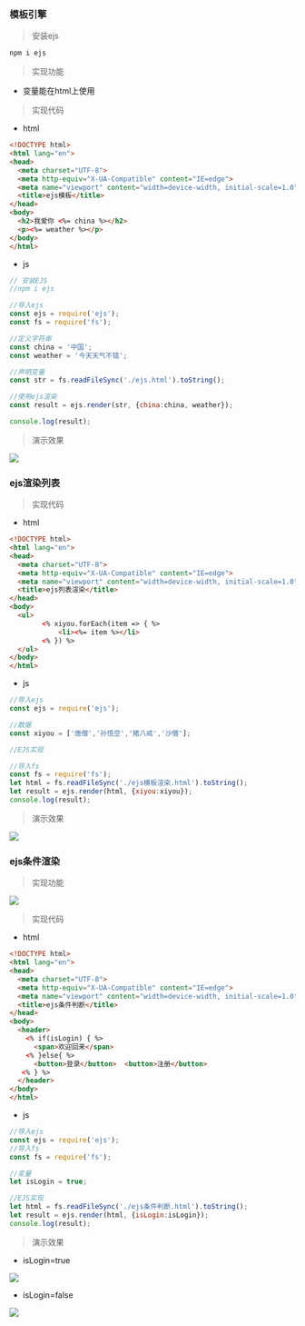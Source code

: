 ### 模板引擎

> 安装ejs

```bash
npm i ejs
```

> 实现功能

- 变量能在html上使用

> 实现代码

- html

```html
<!DOCTYPE html>
<html lang="en">
<head>
  <meta charset="UTF-8">
  <meta http-equiv="X-UA-Compatible" content="IE=edge">
  <meta name="viewport" content="width=device-width, initial-scale=1.0">
  <title>ejs模板</title>
</head>
<body>
  <h2>我爱你 <%= china %></h2>
  <p><%= weather %></p>
</body>
</html>
```

- js

```javascript
// 安装EJS
//npm i ejs

//导入ejs
const ejs = require('ejs');
const fs = require('fs');

//定义字符串
const china = '中国';
const weather = '今天天气不错';

//声明变量
const str = fs.readFileSync('./ejs.html').toString();

//使用ejs渲染
const result = ejs.render(str, {china:china, weather});

console.log(result);

```

> 演示效果

![](https://static-youdao-note.oss-cn-shenzhen.aliyuncs.com/images/202304071311372.webp?x-oss-process=style/webp)

### ejs渲染列表

> 实现代码

- html

```html
<!DOCTYPE html>
<html lang="en">
<head>
  <meta charset="UTF-8">
  <meta http-equiv="X-UA-Compatible" content="IE=edge">
  <meta name="viewport" content="width=device-width, initial-scale=1.0">
  <title>ejs列表渲染</title>
</head>
<body>
  <ul>
        <% xiyou.forEach(item => { %>
            <li><%= item %></li>
        <% }) %>
  </ul>
</body>
</html>
```

- js

```javascript
//导入ejs
const ejs = require('ejs');

//数据
const xiyou = ['唐僧','孙悟空','猪八戒','沙僧'];

//EJS实现

//导入fs
const fs = require('fs');
let html = fs.readFileSync('./ejs模板渲染.html').toString();
let result = ejs.render(html, {xiyou:xiyou});
console.log(result);

```

> 演示效果

![](https://static-youdao-note.oss-cn-shenzhen.aliyuncs.com/images/202304071349931.webp?x-oss-process=style/webp)

### ejs条件渲染

> 实现功能

![](https://static-youdao-note.oss-cn-shenzhen.aliyuncs.com/images/202304071404352.webp?x-oss-process=style/webp)

> 实现代码

- html

```html
<!DOCTYPE html>
<html lang="en">
<head>
  <meta charset="UTF-8">
  <meta http-equiv="X-UA-Compatible" content="IE=edge">
  <meta name="viewport" content="width=device-width, initial-scale=1.0">
  <title>ejs条件判断</title>
</head>
<body>
  <header>
    <% if(isLogin) { %>
      <span>欢迎回来</span>
    <% }else{ %>
      <button>登录</button>  <button>注册</button>
   <% } %>
  </header>
</body>
</html>
```

- js

```javascript
//导入ejs
const ejs = require('ejs');
//导入fs
const fs = require('fs');

//变量
let isLogin = true;

//EJS实现
let html = fs.readFileSync('./ejs条件判断.html').toString();
let result = ejs.render(html, {isLogin:isLogin});
console.log(result);

```

> 演示效果

- isLogin=true

![](https://static-youdao-note.oss-cn-shenzhen.aliyuncs.com/images/202304071406815.webp?x-oss-process=style/webp)

- isLogin=false

![](https://static-youdao-note.oss-cn-shenzhen.aliyuncs.com/images/202304071407708.webp?x-oss-process=style/webp)